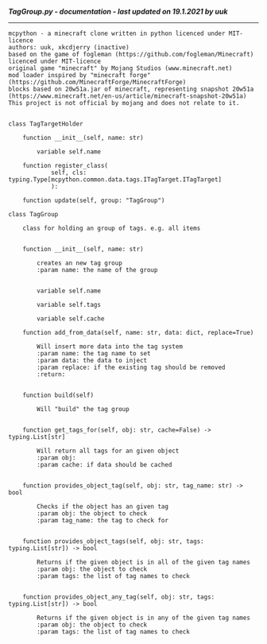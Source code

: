 ***TagGroup.py - documentation - last updated on 19.1.2021 by uuk***
___

    mcpython - a minecraft clone written in python licenced under MIT-licence
    authors: uuk, xkcdjerry (inactive)
    based on the game of fogleman (https://github.com/fogleman/Minecraft) licenced under MIT-licence
    original game "minecraft" by Mojang Studios (www.minecraft.net)
    mod loader inspired by "minecraft forge" (https://github.com/MinecraftForge/MinecraftForge)
    blocks based on 20w51a.jar of minecraft, representing snapshot 20w51a
    (https://www.minecraft.net/en-us/article/minecraft-snapshot-20w51a)
    This project is not official by mojang and does not relate to it.


    class TagTargetHolder

        function __init__(self, name: str)

            variable self.name

        function register_class(
                self, cls: typing.Type[mcpython.common.data.tags.ITagTarget.ITagTarget]
                ):

        function update(self, group: "TagGroup")

    class TagGroup
        
        class for holding an group of tags. e.g. all items


        function __init__(self, name: str)
            
            creates an new tag group
            :param name: the name of the group


            variable self.name

            variable self.tags

            variable self.cache

        function add_from_data(self, name: str, data: dict, replace=True)
            
            Will insert more data into the tag system
            :param name: the tag name to set
            :param data: the data to inject
            :param replace: if the existing tag should be removed
            :return:


        function build(self)
            
            Will "build" the tag group


        function get_tags_for(self, obj: str, cache=False) -> typing.List[str]
            
            Will return all tags for an given object
            :param obj:
            :param cache: if data should be cached


        function provides_object_tag(self, obj: str, tag_name: str) -> bool
            
            Checks if the object has an given tag
            :param obj: the object to check
            :param tag_name: the tag to check for


        function provides_object_tags(self, obj: str, tags: typing.List[str]) -> bool
            
            Returns if the given object is in all of the given tag names
            :param obj: the object to check
            :param tags: the list of tag names to check


        function provides_object_any_tag(self, obj: str, tags: typing.List[str]) -> bool
            
            Returns if the given object is in any of the given tag names
            :param obj: the object to check
            :param tags: the list of tag names to check
